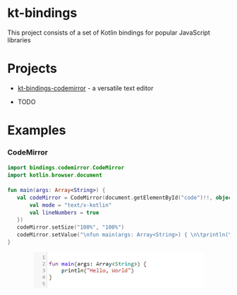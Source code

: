 # kt-bindings

This project consists of a set of Kotlin bindings for popular JavaScript libraries


# Projects

 - [kt-bindings-codemirror](kt-bindings-codemirror/src/main/kotlin/bindings/codemirror/) - a versatile text editor
 
 - TODO
 

# Examples

### CodeMirror

 ```kotlin
import bindings.codemirror.CodeMirror
import kotlin.browser.document

fun main(args: Array<String>) {
    val codeMirror = CodeMirror(document.getElementById("code")!!, object {
        val mode = "text/x-kotlin"
        val lineNumbers = true
    })
    codeMirror.setSize("100%", "100%")
    codeMirror.setValue("\nfun main(args: Array<String>) { \n\tprintln(\"Hello, World\")\n}\n")
}

```


<p align="center">
    <img src="https://github.com/BradleyWood/kt-bindings/blob/master/images/CodeMirror-Example.png?raw=true">
</p>
